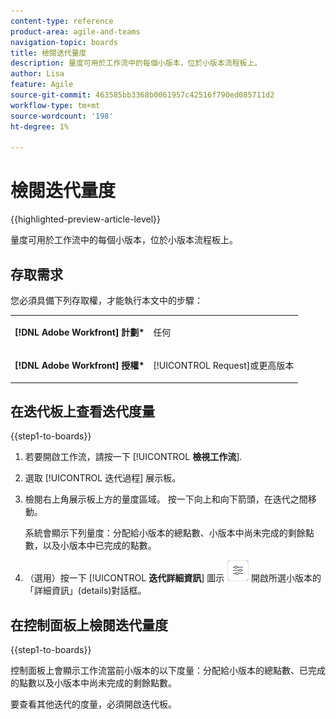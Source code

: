 ```yaml
---
content-type: reference
product-area: agile-and-teams
navigation-topic: boards
title: 檢閱迭代量度
description: 量度可用於工作流中的每個小版本，位於小版本流程板上。
author: Lisa
feature: Agile
source-git-commit: 463585bb3368b0061957c42516f790ed085711d2
workflow-type: tm+mt
source-wordcount: '198'
ht-degree: 1%

---
```


# 檢閱迭代量度

{{highlighted-preview-article-level}}

量度可用於工作流中的每個小版本，位於小版本流程板上。

## 存取需求

您必須具備下列存取權，才能執行本文中的步驟：

<table style="table-layout:auto"> 
 <col> 
 </col> 
 <col> 
 </col> 
 <tbody> 
  <tr> 
   <td role="rowheader"><strong>[!DNL Adobe Workfront] 計劃*</strong></td> 
   <td> <p>任何</p> </td> 
  </tr> 
  <tr> 
   <td role="rowheader"><strong>[!DNL Adobe Workfront] 授權*</strong></td> 
   <td> <p>[!UICONTROL Request]或更高版本</p> </td> 
  </tr> 
 </tbody> 
</table>

## 在迭代板上查看迭代度量

{{step1-to-boards}}

1. 若要開啟工作流，請按一下 [!UICONTROL **檢視工作流**].
1. 選取 [!UICONTROL 迭代過程] 展示板。
1. 檢閱右上角展示板上方的量度區域。 按一下向上和向下箭頭，在迭代之間移動。

   系統會顯示下列量度：分配給小版本的總點數、小版本中尚未完成的剩餘點數，以及小版本中已完成的點數。

1. （選用）按一下 [!UICONTROL **迭代詳細資訊**] 圖示 ![迭代詳細資訊](assets/iteration-details-button.png) 開啟所選小版本的「詳細資訊」(details)對話框。

## 在控制面板上檢閱迭代量度

{{step1-to-boards}}

控制面板上會顯示工作流當前小版本的以下度量：分配給小版本的總點數、已完成的點數以及小版本中尚未完成的剩餘點數。

要查看其他迭代的度量，必須開啟迭代板。
